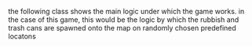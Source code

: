 the following class shows the main logic under which the game works. in the case of this game, this would be the logic by which the rubbish and trash cans are spawned onto the map on randomly chosen predefined locatons

